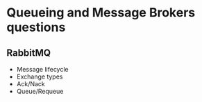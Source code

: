 # Queueing and Message Brokers questions

## RabbitMQ
- Message lifecycle 
- Exchange types
- Ack/Nack
- Queue/Requeue